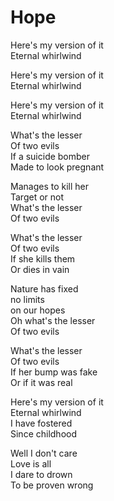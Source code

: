 # Hope  

Here's my version of it  
Eternal whirlwind  

Here's my version of it  
Eternal whirlwind  

Here's my version of it  
Eternal whirlwind  

What's the lesser  
Of two evils  
If a suicide bomber  
Made to look pregnant  

Manages to kill her  
Target or not  
What's the lesser  
Of two evils  

What's the lesser  
Of two evils  
If she kills them  
Or dies in vain  

Nature has fixed  
no limits  
on our hopes  
Oh what's the lesser  
Of two evils  

What's the lesser  
Of two evils  
If her bump was fake  
Or if it was real  

Here's my version of it  
Eternal whirlwind  
I have fostered  
Since childhood  

Well I don't care  
Love is all  
I dare to drown  
To be proven wrong  
